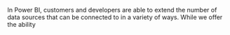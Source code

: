 In Power BI, customers and developers are able to extend the number of data sources that can be connected to in a variety of ways. While we offer the ability
